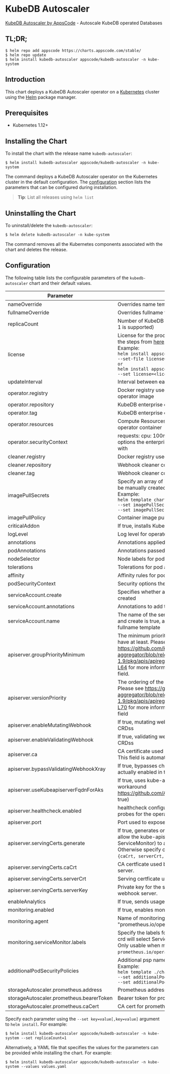# KubeDB Autoscaler

[KubeDB Autoscaler by AppsCode](https://github.com/kubedb) - Autoscale KubeDB operated Databases

## TL;DR;

```console
$ helm repo add appscode https://charts.appscode.com/stable/
$ helm repo update
$ helm install kubedb-autoscaler appscode/kubedb-autoscaler -n kube-system
```

## Introduction

This chart deploys a KubeDB Autoscaler operator on a [Kubernetes](http://kubernetes.io) cluster using the [Helm](https://helm.sh) package manager.

## Prerequisites

- Kubernetes 1.12+

## Installing the Chart

To install the chart with the release name `kubedb-autoscaler`:

```console
$ helm install kubedb-autoscaler appscode/kubedb-autoscaler -n kube-system
```

The command deploys a KubeDB Autoscaler operator on the Kubernetes cluster in the default configuration. The [configuration](#configuration) section lists the parameters that can be configured during installation.

> **Tip**: List all releases using `helm list`

## Uninstalling the Chart

To uninstall/delete the `kubedb-autoscaler`:

```console
$ helm delete kubedb-autoscaler -n kube-system
```

The command removes all the Kubernetes components associated with the chart and deletes the release.

## Configuration

The following table lists the configurable parameters of the `kubedb-autoscaler` chart and their default values.

|                Parameter                 |                                                                                                                                                                                 Description                                                                                                                                                                                  |                                Default                                |
|------------------------------------------|------------------------------------------------------------------------------------------------------------------------------------------------------------------------------------------------------------------------------------------------------------------------------------------------------------------------------------------------------------------------------|-----------------------------------------------------------------------|
| nameOverride                             | Overrides name template                                                                                                                                                                                                                                                                                                                                                      | `""`                                                                  |
| fullnameOverride                         | Overrides fullname template                                                                                                                                                                                                                                                                                                                                                  | `""`                                                                  |
| replicaCount                             | Number of KubeDB operator replicas to create (only 1 is supported)                                                                                                                                                                                                                                                                                                           | `1`                                                                   |
| license                                  | License for the product. Get a license by following the steps from [here](https://stash.run/docs/latest/setup/install/enterprise#get-a-trial-license). <br> Example: <br> `helm install appscode/kubedb-autoscaler \` <br> `--set-file license=/path/to/license/file` <br> `or` <br> `helm install appscode/kubedb-autoscaler \` <br> `--set license=<license file content>` | `""`                                                                  |
| updateInterval                           | Interval between each autoscaler loop                                                                                                                                                                                                                                                                                                                                        | `1m`                                                                  |
| operator.registry                        | Docker registry used to pull KubeDB enterprise operator image                                                                                                                                                                                                                                                                                                                | `kubedb`                                                              |
| operator.repository                      | KubeDB enterprise operator container image                                                                                                                                                                                                                                                                                                                                   | `kubedb-autoscaler`                                                   |
| operator.tag                             | KubeDB enterprise operator container image tag                                                                                                                                                                                                                                                                                                                               | `v0.1.0`                                                              |
| operator.resources                       | Compute Resources required by the enterprise operator container                                                                                                                                                                                                                                                                                                              | `{}`                                                                  |
| operator.securityContext                 | requests: cpu: 100m memory: 128Mi Security options the enterprise operator container should run with                                                                                                                                                                                                                                                                         | `{}`                                                                  |
| cleaner.registry                         | Docker registry used to pull Webhook cleaner image                                                                                                                                                                                                                                                                                                                           | `appscode`                                                            |
| cleaner.repository                       | Webhook cleaner container image                                                                                                                                                                                                                                                                                                                                              | `kubectl`                                                             |
| cleaner.tag                              | Webhook cleaner container image tag                                                                                                                                                                                                                                                                                                                                          | `v1.16`                                                               |
| imagePullSecrets                         | Specify an array of imagePullSecrets. Secrets must be manually created in the namespace. <br> Example: <br> `helm template charts/kubedb-autoscaler \` <br> `--set imagePullSecrets[0].name=sec0 \` <br> `--set imagePullSecrets[1].name=sec1`                                                                                                                               | `[]`                                                                  |
| imagePullPolicy                          | Container image pull policy                                                                                                                                                                                                                                                                                                                                                  | `IfNotPresent`                                                        |
| criticalAddon                            | If true, installs KubeDB operator as critical addon                                                                                                                                                                                                                                                                                                                          | `false`                                                               |
| logLevel                                 | Log level for operator                                                                                                                                                                                                                                                                                                                                                       | `3`                                                                   |
| annotations                              | Annotations applied to operator deployment                                                                                                                                                                                                                                                                                                                                   | `{}`                                                                  |
| podAnnotations                           | Annotations passed to operator pod(s).                                                                                                                                                                                                                                                                                                                                       | `{}`                                                                  |
| nodeSelector                             | Node labels for pod assignment                                                                                                                                                                                                                                                                                                                                               | `{"beta.kubernetes.io/arch":"amd64","beta.kubernetes.io/os":"linux"}` |
| tolerations                              | Tolerations for pod assignment                                                                                                                                                                                                                                                                                                                                               | `[]`                                                                  |
| affinity                                 | Affinity rules for pod assignment                                                                                                                                                                                                                                                                                                                                            | `{}`                                                                  |
| podSecurityContext                       | Security options the operator pod should run with.                                                                                                                                                                                                                                                                                                                           | `{}`                                                                  |
| serviceAccount.create                    | Specifies whether a service account should be created                                                                                                                                                                                                                                                                                                                        | `true`                                                                |
| serviceAccount.annotations               | Annotations to add to the service account                                                                                                                                                                                                                                                                                                                                    | `{}`                                                                  |
| serviceAccount.name                      | The name of the service account to use. If not set and create is true, a name is generated using the fullname template                                                                                                                                                                                                                                                       | ``                                                                    |
| apiserver.groupPriorityMinimum           | The minimum priority the webhook api group should have at least. Please see https://github.com/kubernetes/kube-aggregator/blob/release-1.9/pkg/apis/apiregistration/v1beta1/types.go#L58-L64 for more information on proper values of this field.                                                                                                                            | `10000`                                                               |
| apiserver.versionPriority                | The ordering of the webhook api inside of the group. Please see https://github.com/kubernetes/kube-aggregator/blob/release-1.9/pkg/apis/apiregistration/v1beta1/types.go#L66-L70 for more information on proper values of this field                                                                                                                                         | `15`                                                                  |
| apiserver.enableMutatingWebhook          | If true, mutating webhook is configured for KubeDB CRDss                                                                                                                                                                                                                                                                                                                     | `true`                                                                |
| apiserver.enableValidatingWebhook        | If true, validating webhook is configured for KubeDB CRDss                                                                                                                                                                                                                                                                                                                   | `false`                                                               |
| apiserver.ca                             | CA certificate used by the Kubernetes api server. This field is automatically assigned by the operator.                                                                                                                                                                                                                                                                      | `not-ca-cert`                                                         |
| apiserver.bypassValidatingWebhookXray    | If true, bypasses checks that validating webhook is actually enabled in the Kubernetes cluster.                                                                                                                                                                                                                                                                              | `false`                                                               |
| apiserver.useKubeapiserverFqdnForAks     | If true, uses kube-apiserver FQDN for AKS cluster to workaround https://github.com/Azure/AKS/issues/522 (default true)                                                                                                                                                                                                                                                       | `true`                                                                |
| apiserver.healthcheck.enabled            | healthcheck configures the readiness and liveliness probes for the operator pod.                                                                                                                                                                                                                                                                                             | `false`                                                               |
| apiserver.port                           | Port used to expose the operator apiserver                                                                                                                                                                                                                                                                                                                                   | `8443`                                                                |
| apiserver.servingCerts.generate          | If true, generates on install/upgrade the certs that allow the kube-apiserver (and potentially ServiceMonitor) to authenticate operators pods. Otherwise specify certs in `apiserver.servingCerts.{caCrt, serverCrt, serverKey}`.                                                                                                                                            | `true`                                                                |
| apiserver.servingCerts.caCrt             | CA certficate used by serving certificate of webhook server.                                                                                                                                                                                                                                                                                                                 | `""`                                                                  |
| apiserver.servingCerts.serverCrt         | Serving certficate used by webhook server.                                                                                                                                                                                                                                                                                                                                   | `""`                                                                  |
| apiserver.servingCerts.serverKey         | Private key for the serving certificate used by webhook server.                                                                                                                                                                                                                                                                                                              | `""`                                                                  |
| enableAnalytics                          | If true, sends usage analytics                                                                                                                                                                                                                                                                                                                                               | `true`                                                                |
| monitoring.enabled                       | If true, enables monitoring KubeDB operator                                                                                                                                                                                                                                                                                                                                  | `false`                                                               |
| monitoring.agent                         | Name of monitoring agent (either "prometheus.io/operator" or "prometheus.io/builtin")                                                                                                                                                                                                                                                                                        | `"none"`                                                              |
| monitoring.serviceMonitor.labels         | Specify the labels for ServiceMonitor. Prometheus crd will select ServiceMonitor using these labels. Only usable when monitoring agent is `prometheus.io/operator`.                                                                                                                                                                                                          | `{}`                                                                  |
| additionalPodSecurityPolicies            | Additional psp names passed to operator <br> Example: <br> `helm template ./chart/kubedb-autoscaler \` <br> `--set additionalPodSecurityPolicies[0]=abc \` <br> `--set additionalPodSecurityPolicies[1]=xyz`                                                                                                                                                                 | `[]`                                                                  |
| storageAutoscaler.prometheus.address     | Prometheus address for storage metrics                                                                                                                                                                                                                                                                                                                                       | `http://prometheus-operated.monitoring.svc:9090`                      |
| storageAutoscaler.prometheus.bearerToken | Bearer token for prometheus server                                                                                                                                                                                                                                                                                                                                           | `""`                                                                  |
| storageAutoscaler.prometheus.caCert      | CA cert for prometheus server TLS connections                                                                                                                                                                                                                                                                                                                                | `""`                                                                  |


Specify each parameter using the `--set key=value[,key=value]` argument to `helm install`. For example:

```console
$ helm install kubedb-autoscaler appscode/kubedb-autoscaler -n kube-system --set replicaCount=1
```

Alternatively, a YAML file that specifies the values for the parameters can be provided while
installing the chart. For example:

```console
$ helm install kubedb-autoscaler appscode/kubedb-autoscaler -n kube-system --values values.yaml
```
